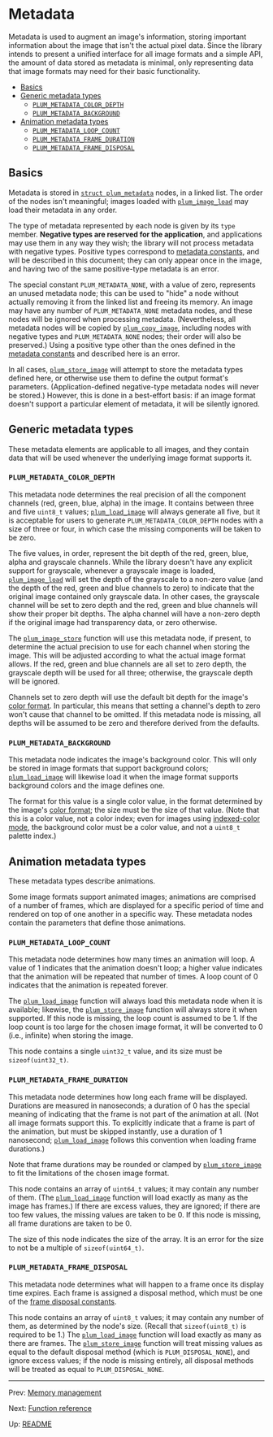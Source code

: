 # Metadata

Metadata is used to augment an image's information, storing important information about the image that isn't the
actual pixel data.
Since the library intends to present a unified interface for all image formats and a simple API, the amount of data
stored as metadata is minimal, only representing data that image formats may need for their basic functionality.

- [Basics](#basics)
- [Generic metadata types](#generic-metadata-types)
    - [`PLUM_METADATA_COLOR_DEPTH`](#plum_metadata_color_depth)
    - [`PLUM_METADATA_BACKGROUND`](#plum_metadata_background)
- [Animation metadata types](#animation-metadata-types)
    - [`PLUM_METADATA_LOOP_COUNT`](#plum_metadata_loop_count)
    - [`PLUM_METADATA_FRAME_DURATION`](#plum_metadata_frame_duration)
    - [`PLUM_METADATA_FRAME_DISPOSAL`](#plum_metadata_frame_disposal)

## Basics

Metadata is stored in [`struct plum_metadata`][struct] nodes, in a linked list.
The order of the nodes isn't meaningful; images loaded with [`plum_image_load`][load] may load their metadata in any
order.

The type of metadata represented by each node is given by its `type` member.
**Negative types are reserved for the application**, and applications may use them in any way they wish; the library
will not process metadata with negative types.
Positive types correspond to [metadata constants][constants], and will be described in this document; they can only
appear once in the image, and having two of the same positive-type metadata is an error.

The special constant `PLUM_METADATA_NONE`, with a value of zero, represents an unused metadata node; this can be used
to "hide" a node without actually removing it from the linked list and freeing its memory.
An image may have any number of `PLUM_METADATA_NONE` metadata nodes, and these nodes will be ignored when processing
metadata.
(Nevertheless, all metadata nodes will be copied by [`plum_copy_image`][copy], including nodes with negative types and
`PLUM_METADATA_NONE` nodes; their order will also be preserved.)
Using a positive type other than the ones defined in the [metadata constants][constants] and described here is an
error.

In all cases, [`plum_store_image`][store] will attempt to store the metadata types defined here, or otherwise use them
to define the output format's parameters.
(Application-defined negative-type metadata nodes will never be stored.)
However, this is done in a best-effort basis: if an image format doesn't support a particular element of metadata, it
will be silently ignored.

## Generic metadata types

These metadata elements are applicable to all images, and they contain data that will be used whenever the underlying
image format supports it.

### `PLUM_METADATA_COLOR_DEPTH`

This metadata node determines the real precision of all the component channels (red, green, blue, alpha) in the image.
It contains between three and five `uint8_t` values; [`plum_load_image`][load] will always generate all five, but
it is acceptable for users to generate `PLUM_METADATA_COLOR_DEPTH` nodes with a size of three or four, in which case
the missing components will be taken to be zero.

The five values, in order, represent the bit depth of the red, green, blue, alpha and grayscale channels.
While the library doesn't have any explicit support for grayscale, whenever a grayscale image is loaded,
[`plum_image_load`][load] will set the depth of the grayscale to a non-zero value (and the depth of the red, green and
blue channels to zero) to indicate that the original image contained only grayscale data.
In other cases, the grayscale channel will be set to zero depth and the red, green and blue channels will show their
proper bit depths.
The alpha channel will have a non-zero depth if the original image had transparency data, or zero otherwise.

The [`plum_image_store`][store] function will use this metadata node, if present, to determine the actual precision to
use for each channel when storing the image.
This will be adjusted according to what the actual image format allows.
If the red, green and blue channels are all set to zero depth, the grayscale depth will be used for all three;
otherwise, the grayscale depth will be ignored.

Channels set to zero depth will use the default bit depth for the image's [color format][formats].
In particular, this means that setting a channel's depth to zero won't cause that channel to be omitted.
If this metadata node is missing, all depths will be assumed to be zero and therefore derived from the defaults.

### `PLUM_METADATA_BACKGROUND`

This metadata node indicates the image's background color.
This will only be stored in image formats that support background colors; [`plum_load_image`][load] will likewise load
it when the image format supports background colors and the image defines one.

The format for this value is a single color value, in the format determined by the image's [color format][formats];
the size must be the size of that value.
(Note that this is a color value, not a color index; even for images using [indexed-color mode][indexed], the
background color must be a color value, and not a `uint8_t` palette index.)

## Animation metadata types

These metadata types describe animations.

Some image formats support animated images; animations are comprised of a number of frames, which are displayed for a
specific period of time and rendered on top of one another in a specific way.
These metadata nodes contain the parameters that define those animations.

### `PLUM_METADATA_LOOP_COUNT`

This metadata node determines how many times an animation will loop.
A value of 1 indicates that the animation doesn't loop; a higher value indicates that the animation will be repeated
that number of times.
A loop count of 0 indicates that the animation is repeated forever.

The [`plum_load_image`][load] function will always load this metadata node when it is available; likewise, the
[`plum_store_image`][store] function will always store it when supported.
If this node is missing, the loop count is assumed to be 1.
If the loop count is too large for the chosen image format, it will be converted to 0 (i.e., infinite) when storing
the image.

This node contains a single `uint32_t` value, and its size must be `sizeof(uint32_t)`.

### `PLUM_METADATA_FRAME_DURATION`

This metadata node determines how long each frame will be displayed.
Durations are measured in nanoseconds; a duration of 0 has the special meaning of indicating that the frame is not
part of the animation at all.
(Not all image formats support this.
To explicitly indicate that a frame is part of the animation, but must be skipped instantly, use a duration of 1
nanosecond; [`plum_load_image`][load] follows this convention when loading frame durations.)

Note that frame durations may be rounded or clamped by [`plum_store_image`][store] to fit the limitations of the
chosen image format.

This node contains an array of `uint64_t` values; it may contain any number of them.
(The [`plum_load_image`][load] function will load exactly as many as the image has frames.)
If there are excess values, they are ignored; if there are too few values, the missing values are taken to be 0.
If this node is missing, all frame durations are taken to be 0.

The size of this node indicates the size of the array.
It is an error for the size to not be a multiple of `sizeof(uint64_t)`.

### `PLUM_METADATA_FRAME_DISPOSAL`

This metadata node determines what will happen to a frame once its display time expires.
Each frame is assigned a disposal method, which must be one of the [frame disposal constants][disposal-constants].

This node contains an array of `uint8_t` values; it may contain any number of them, as determined by the node's size.
(Recall that `sizeof(uint8_t)` is required to be 1.)
The [`plum_load_image`][load] function will load exactly as many as there are frames.
The [`plum_store_image`][store] function will treat missing values as equal to the default disposal method (which is
`PLUM_DISPOSAL_NONE`), and ignore excess values; if the node is missing entirely, all disposal methods will be treated
as equal to `PLUM_DISPOSAL_NONE`.

* * *

Prev: [Memory management](memory.md)

Next: [Function reference](functions.md)

Up: [README](README.md)

[constants]: #
[copy]: functions.md#plum_copy_image
[disposal-constants]: #
[formats]: colors.md
[indexed]: colors.md#indexed-color-mode
[load]: #
[store]: #
[struct]: structs.md#plum_metadata
